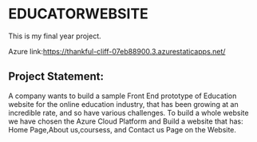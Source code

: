 # EDUCATORWEBSITE
This is my final year project.

Azure link:https://thankful-cliff-07eb88900.3.azurestaticapps.net/

## Project Statement:

A company wants to build a sample Front End prototype of Education website for the online education industry, that has been growing at an incredible rate, and so have various challenges. To build a whole website we have chosen the Azure Cloud Platform and Build a website that has: Home Page,About us,coursess, and Contact us Page on the Website.
